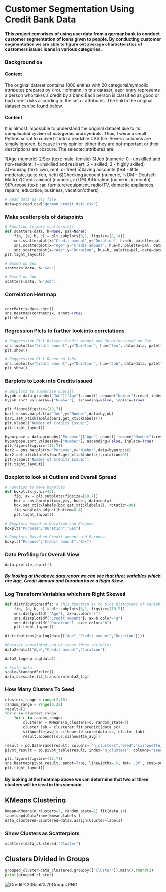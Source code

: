 # Customer Segmentation Using Credit Bank Data

####  This project comprises of using user data from a german bank to conduct customer segmentation of loans given to people. By conducting customer segmentation we are able to figure out average characteristics of customers issued loans in various categories.

### Background on 

#### Context
The original dataset contains 1000 entries with 20 categorial/symbolic attributes prepared by Prof. Hofmann. In this dataset, each entry represents a person who takes a credit by a bank. Each person is classified as good or bad credit risks according to the set of attributes. The link to the original dataset can be found below.

#### Content
It is almost impossible to understand the original dataset due to its complicated system of categories and symbols. Thus, I wrote a small Python script to convert it into a readable CSV file. Several columns are simply ignored, because in my opinion either they are not important or their descriptions are obscure. The selected attributes are:

1)Age (numeric)
2)Sex (text: male, female)
3)Job (numeric: 0 - unskilled and non-resident, 1 - unskilled and resident, 2 - skilled, 3 -   highly skilled)
4)Housing (text: own, rent, or free)
5)Saving accounts (text - little, moderate, quite rich, rich)
6)Checking account (numeric, in DM - Deutsch Mark)
7)Credit amount (numeric, in DM)
8)Duration (numeric, in month)
9)Purpose (text: car, furniture/equipment, radio/TV, domestic appliances, repairs, education,   business, vacation/others)


```python
# Read data as csv file
data=pd.read_csv("german_credit_data.csv")
```

### Make scatterplots of datapoints


```python
# Function to make scatterplots
def scatters(data, h=None, pal=None):
    fig, (a, b, c) = plt.subplots(3,1, figsize=(8,14))
    sns.scatterplot(x="Credit amount",y="Duration", hue=h, palette=pal, data=data, ax=a)
    sns.scatterplot(x="Age",y="Credit amount", hue=h, palette=pal, data=data, ax=b)
    sns.scatterplot(x="Age",y="Duration", hue=h, palette=pal, data=data, ax=c)
plt.tight_layout()
```


```python
# Based on Sex
scatters(data, h="Sex")

# Based on Job
scatters(data, h="Job")
```

### Correlation Heatmap


```python

corrMatrix=data.corr()
sns.heatmap(corrMatrix, annot=True)
plt.show()
```

### Regression Plots to further look into correlations


```python
# Reggression Plot Between Credit Amount and Duration based on Sex
sns.lmplot(x="Credit amount",y="Duration", hue="Sex", data=data, palette="Set2", aspect=2)
plt.show()
```


```python
# Reggression Plot Based on Jobs
sns.lmplot(x="Credit amount",y="Duration", hue="Job", data=data, palette="Set1", aspect=2)
plt.show()

```

### Barplots to Look into Credits Issued


```python
# Barplots to summarize overall
byjob = data.groupby("Job")["Age"].count().rename("Number").reset_index()
byjob.sort_values(by=["Number"], ascending=False, inplace=True)

plt.figure(figsize=(10,7))
bar1 = sns.barplot(x="Job",y="Number",data=byjob)
bar1.set_xticklabels(bar1.get_xticklabels())
plt.ylabel("Number of Credits Issued")
plt.tight_layout()
```


```python
bypurpose = data.groupby("Purpose")["Age"].count().rename("Number").reset_index()
bypurpose.sort_values(by=["Number"], ascending=False, inplace=True)
plt.figure(figsize=(10,7))
bar2 = sns.barplot(x="Purpose",y="Number",data=bypurpose)
bar2.set_xticklabels(bar2.get_xticklabels(),rotation=90)
plt.ylabel("Number of Credits Issued")
plt.tight_layout()
```

### Boxplot to look at Outliers and Overall Spread


```python
# Function to make boxplots
def boxplt(x,y,h,r=45):
    fig, ax = plt.subplots(figsize=(10,7))
    box = sns.boxplot(x=x,y=y, hue=h, data=data)
    box.set_xticklabels(box.get_xticklabels(), rotation=90)
    fig.subplots_adjust(bottom=0.4)
    plt.tight_layout()
```


```python
# Boxplots based on Duration and Purpose
boxplt("Purpose","Duration","Sex")

```


```python
# Boxplots Based on Credit amount and Purpose
boxplt("Purpose","Credit amount","Sex")
```

### Data Profiling for Overall View


```python
data.profile_report()
```

##### By looking at the above data report we can see that three variables which are Age, Credit Amount and Duration have a Right Skew.

### Log Transform Variables which are Right Skewed


```python
def distributions(df): # This function is to plot histograms of variables that are right skewed
    fig, (a, b, c) = plt.subplots(3,1, figsize=(10,7))
    sns.distplot(df["Age"], ax=a,color="r")
    sns.distplot(df["Credit amount"], ax=b,color="g")
    sns.distplot(df["Duration"], ax=c,color="b")
    plt.tight_layout()
```


```python
distributions(np.log(data[["Age","Credit amount","Duration"]]))
```


```python
#Dataset containing Log of these three variables
data2=data[["Age","Credit amount","Duration"]]

data2_log=np.log(data2)

# Scale data
scale=StandardScaler()
data_sc=scale.fit_transform(data2_log)
```

### How Many Clusters To Seed


```python
clusters_range = range(2,10)
random_range = range(0,20)
result=[]
for c in clusters_range:
    for r in random_range:
        clusterer = KMeans(n_clusters=c, random_state=r)
        cluster_lab = clusterer.fit_predict(data_sc)
        silhouette_avg = silhouette_score(data_sc, cluster_lab)
        result.append([c,r,silhouette_avg])

result = pd.DataFrame(result, columns=["n_clusters","seed","silhouette_score"])
pivot_result = pd.pivot_table(result, index="n_clusters", columns="seed",values="silhouette_score")

plt.figure(figsize=(12,7))
sns.heatmap(pivot_result, annot=True, linewidths=.5, fmt='.3f', cmap=sns.cm.rocket_r)
plt.tight_layout()
```

#### By looking at the heatmap above we can determine that two or three clusters will be ideal in this scenario.

## KMeans Clustering


```python
kmean=KMeans(n_clusters=3, random_state=1).fit(data_sc)
labels=pd.DataFrame(kmean.labels_)
data_clustered=clustered=data2.assign(Cluster=labels)
```

### Show Clusters as Scatterplots


```python
scatters(data_clustered,"Cluster")
```

## Clusters Divided in Groups


```python
grouped_cluster=data_clustered.groupby(["Cluster"]).mean().round(2)
print(grouped_cluster)
```

![Credit%20Bank%20Groups.PNG](attachment:Credit%20Bank%20Groups.PNG)
